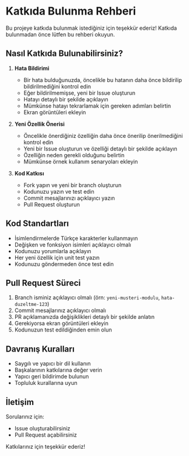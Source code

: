 # Katkıda Bulunma Rehberi

Bu projeye katkıda bulunmak istediğiniz için teşekkür ederiz! Katkıda bulunmadan önce lütfen bu rehberi okuyun.

## Nasıl Katkıda Bulunabilirsiniz?

1. **Hata Bildirimi**
   - Bir hata bulduğunuzda, öncelikle bu hatanın daha önce bildirilip bildirilmediğini kontrol edin
   - Eğer bildirilmemişse, yeni bir Issue oluşturun
   - Hatayı detaylı bir şekilde açıklayın
   - Mümkünse hatayı tekrarlamak için gereken adımları belirtin
   - Ekran görüntüleri ekleyin

2. **Yeni Özellik Önerisi**
   - Öncelikle önerdiğiniz özelliğin daha önce önerilip önerilmediğini kontrol edin
   - Yeni bir Issue oluşturun ve özelliği detaylı bir şekilde açıklayın
   - Özelliğin neden gerekli olduğunu belirtin
   - Mümkünse örnek kullanım senaryoları ekleyin

3. **Kod Katkısı**
   - Fork yapın ve yeni bir branch oluşturun
   - Kodunuzu yazın ve test edin
   - Commit mesajlarınızı açıklayıcı yazın
   - Pull Request oluşturun

## Kod Standartları

- İsimlendirmelerde Türkçe karakterler kullanmayın
- Değişken ve fonksiyon isimleri açıklayıcı olmalı
- Kodunuzu yorumlarla açıklayın
- Her yeni özellik için unit test yazın
- Kodunuzu göndermeden önce test edin

## Pull Request Süreci

1. Branch isminiz açıklayıcı olmalı (örn: `yeni-musteri-modulu`, `hata-duzeltme-123`)
2. Commit mesajlarınız açıklayıcı olmalı
3. PR açıklamanızda değişiklikleri detaylı bir şekilde anlatın
4. Gerekiyorsa ekran görüntüleri ekleyin
5. Kodunuzun test edildiğinden emin olun

## Davranış Kuralları

- Saygılı ve yapıcı bir dil kullanın
- Başkalarının katkılarına değer verin
- Yapıcı geri bildirimde bulunun
- Topluluk kurallarına uyun

## İletişim

Sorularınız için:
- Issue oluşturabilirsiniz
- Pull Request açabilirsiniz

Katkılarınız için teşekkür ederiz!
